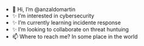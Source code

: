- 👋 Hi, I’m @anzaldomartin
- ✨ I’m interested in cybersecurity
- ✨ I’m currently learning incidente response
- ✨ I’m looking to collaborate on threat huntuing
- 📫 Where to reach me? In some place in the world


<!---
anzaldomartin/anzaldomartin is a ✨ special ✨ repository because its `README.md` (this file) appears on your GitHub profile.
You can click the Preview link to take a look at your changes.
--->
